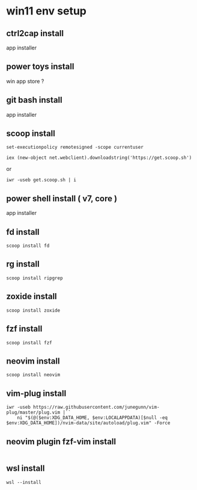 
# win11 env setup


## ctrl2cap install

app installer


## power toys install

win app store ?


## git bash install

app installer


## scoop install

```
set-executionpolicy remotesigned -scope currentuser

iex (new-object net.webclient).downloadstring('https://get.scoop.sh')
```

or
```
iwr -useb get.scoop.sh | i
```


## power shell install ( v7, core )

app installer


## fd install

```
scoop install fd
```


## rg install

```
scoop install ripgrep
```


## zoxide install

```
scoop install zoxide
```


## fzf install

```
scoop install fzf
```


## neovim install

```
scoop install neovim
```


## vim-plug install

```
iwr -useb https://raw.githubusercontent.com/junegunn/vim-plug/master/plug.vim |``
    ni "$(@($env:XDG_DATA_HOME, $env:LOCALAPPDATA)[$null -eq $env:XDG_DATA_HOME])/nvim-data/site/autoload/plug.vim" -Force
```


## neovim plugin fzf-vim install

```
```


## wsl install

```
wsl --install
```



